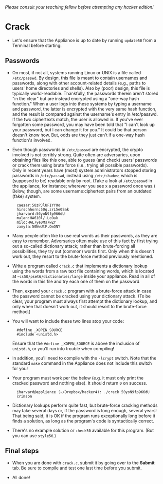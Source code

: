 *Please consult your teaching fellow before attempting any hacker edition!*

# Crack

* Let's ensure that the Appliance is up to date by running `update50` from a Terminal before starting.

## Passwords

* On most, if not all, systems running Linux or UNIX is a file called `/etc/passwd`. By design, this file is meant to contain usernames and passwords, along with other account-related details (e.g., paths to users' home directories and shells). Also by (poor) design, this file is typically world-readable. Thankfully, the passwords therein aren't stored "in the clear" but are instead encrypted using a "one-way hash function." When a user logs into these systems by typing a username and password, the latter is encrypted with the very same hash function, and the result is compared against the username's entry in /etc/passwd. If the two ciphertexts match, the user is allowed in. If you've ever forgotten some password, you may have been told that "I can't look up your password, but I can change it for you." It could be that person doesn't know how. But, odds are they just can't if a one-way hash function's involved.

* Even though passwords in `/etc/passwd` are encrypted, the crypto involved is not terribly strong. Quite often are adversaries, upon obtaining files like this one, able to guess (and check) users' passwords or crack them using brute force (i.e., trying all possible passwords). Only in recent years have (most) system administrators stopped storing passwords in `/etc/passwd`, instead using `/etc/shadow`, which is (supposed to be) readable only by root. (Take a look at `/etc/passwd` in the appliance, for instance; wherever you see x a password once was.) Below, though, are some username:ciphertext pairs from an outdated (fake) system.

		caesar:50zPJlUFIYY0o
		hirschhorn:50q.zrL5e0Sak
		jharvard:50yoN9fp966dU
		malan:HA610l/.LeOak
		milo:HAL7ye0Ms7wZY
		zamyla:50NwUtF.OmQNY

* Many people often like to use real words as their passwords, as they are easy to remember. Adversaries often make use of this fact by first trying out a so-called dictionary attack; rather than brute-forcing all possibilities, they try out (common) words first. Only when this doesn't work out, they resort to the brute-force method previously mentioned.
  
* Write a program called `crack.c` that implements a dictionary lookup using the words from a raw text file containing words, which is located at `~cs50/pset6/dictionaries/large` inside your appliance. Read in all of the words in this file and try each one of them on the password.
  
* Then, expand your `crack.c` program with a brute-force attack in case the password cannot be cracked using your dictionary attack. (To be clear, your program must always first attempt the dictionary lookup, and only when that doesn't work out, it should resort to the brute-force method.)
  
* You will want to include these two lines atop your code:
  
		#define _XOPEN_SOURCE
		#include <unistd.h>

  Ensure that the `#define _XOPEN_SOURCE` is above the inclusion of `unistd.h`, or you'll run into trouble when compiling!

* In addition, you'll need to compile with the `-lcrypt` switch. Note that the standard `make` command in the Appliance does not include this switch for you!

* Your program must work per the below (e.g. it must only print the cracked password and nothing else). It should return `0` on success.

		jharvard@appliance (~/Dropbox/hacker4): ./crack 50yoN9fp966dU
		crimson

* Dictionary lookups perform quite fast, but brute-force cracking methods may take several days or, if the password is long enough, several years! That being said, it is OK if the program runs exceptionally long before it finds a solution, as long as the program's code is syntactically correct.

* There's no example solution or `check50` available for this program. (But you can use `style50`.)

## Final steps

* When you are done with `crack.c`, submit it by going over to the **Submit** tab. Be sure to compile and test one last time before you submit.

* All done!